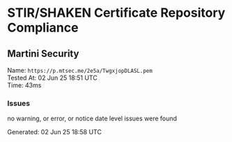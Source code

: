 # STIR/SHAKEN Certificate Repository Compliance

## Martini Security

Name: `https://p.mtsec.me/2e5a/TwgxjopDLASL.pem`\
Tested At: 02 Jun 25 18:51 UTC\
Time: 43ms

### Issues

no warning, or error, or notice date level issues were found

Generated: 02 Jun 25 18:58 UTC